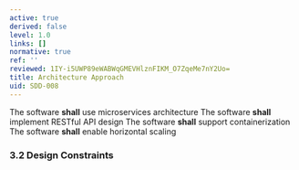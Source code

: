 ```yaml
---
active: true
derived: false
level: 1.0
links: []
normative: true
ref: ''
reviewed: 1IY-i5UWP89eWABWqGMEVHlznFIKM_O7ZqeMe7nY2Uo=
title: Architecture Approach
uid: SDD-008
---
```


The software **shall** use microservices architecture
The software **shall** implement RESTful API design
The software **shall** support containerization
The software **shall** enable horizontal scaling

### 3.2 Design Constraints